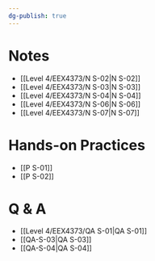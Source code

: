 ```yaml
---
dg-publish: true
---
```


# Notes
- [[Level 4/EEX4373/N S-02|N S-02]]
- [[Level 4/EEX4373/N S-03|N S-03]]
- [[Level 4/EEX4373/N S-04|N S-04]]
- [[Level 4/EEX4373/N S-06|N S-06]]
- [[Level 4/EEX4373/N S-07|N S-07]]

# Hands-on Practices
- [[P S-01]]
- [[P S-02]]
# Q & A
- [[Level 4/EEX4373/QA S-01|QA S-01]]
- [[QA-S-03|QA S-03]]
- [[QA-S-04|QA S-04]]
